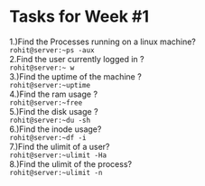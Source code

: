 Tasks for Week #1
=================
1.)Find the Processes running on a linux machine?\
```rohit@server:~ps -aux```\
2.Find the user currently logged in ?\
```rohit@server:~ w```\
3.)Find the uptime of the machine ?\
```rohit@server:~uptime```\
4.)Find the ram usage ?\
```rohit@server:~free```\
5.)Find the disk usage ?\
```rohit@server:~du -sh```\
6.)Find the inode usage?\
```rohit@server:~df -i```\
7.)Find the ulimit of a user?\
```rohit@server:~ulimit -Ha```\
8.)Find the ulimit of the process?\
```rohit@server:~ulimit -n```


